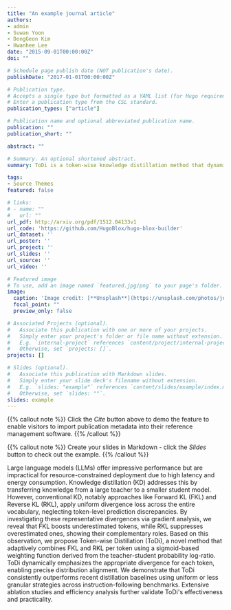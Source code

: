 ```yaml
---
title: "An example journal article"
authors:
- admin
- Suwan Yoon
- DongGeon Kim
- Hwanhee Lee
date: "2015-09-01T00:00:00Z"
doi: ""

# Schedule page publish date (NOT publication's date).
publishDate: "2017-01-01T00:00:00Z"

# Publication type.
# Accepts a single type but formatted as a YAML list (for Hugo requirements).
# Enter a publication type from the CSL standard.
publication_types: ["article"]

# Publication name and optional abbreviated publication name.
publication: ""
publication_short: ""

abstract: ""

# Summary. An optional shortened abstract.
summary: ToDi is a token-wise knowledge distillation method that dynamically balances Forward and Reverse KL divergence based on prediction discrepancies, enabling fine-grained alignment between teacher and student models and outperforming existing approaches on instruction-following tasks.

tags:
- Source Themes
featured: false

# links:
# - name: ""
#   url: ""
url_pdf: http://arxiv.org/pdf/1512.04133v1
url_code: 'https://github.com/HugoBlox/hugo-blox-builder'
url_dataset: ''
url_poster: ''
url_project: ''
url_slides: ''
url_source: ''
url_video: ''

# Featured image
# To use, add an image named `featured.jpg/png` to your page's folder. 
image:
  caption: 'Image credit: [**Unsplash**](https://unsplash.com/photos/jdD8gXaTZsc)'
  focal_point: ""
  preview_only: false

# Associated Projects (optional).
#   Associate this publication with one or more of your projects.
#   Simply enter your project's folder or file name without extension.
#   E.g. `internal-project` references `content/project/internal-project/index.md`.
#   Otherwise, set `projects: []`.
projects: []

# Slides (optional).
#   Associate this publication with Markdown slides.
#   Simply enter your slide deck's filename without extension.
#   E.g. `slides: "example"` references `content/slides/example/index.md`.
#   Otherwise, set `slides: ""`.
slides: example
---
```


{{% callout note %}}
Click the *Cite* button above to demo the feature to enable visitors to import publication metadata into their reference management software.
{{% /callout %}}

{{% callout note %}}
Create your slides in Markdown - click the *Slides* button to check out the example.
{{% /callout %}}

Large language models (LLMs) offer impressive performance but are impractical for resource-constrained deployment due to high latency and energy consumption. Knowledge distillation (KD) addresses this by transferring knowledge from a large teacher to a smaller student model. However, conventional KD, notably approaches like Forward KL (FKL) and Reverse KL (RKL), apply uniform divergence loss across the entire vocabulary, neglecting token-level prediction discrepancies. By investigating these representative divergences via gradient analysis, we reveal that FKL boosts underestimated tokens, while RKL suppresses overestimated ones, showing their complementary roles. Based on this observation, we propose Token-wise Distillation (ToDi), a novel method that adaptively combines FKL and RKL per token using a sigmoid-based weighting function derived from the teacher-student probability log-ratio. ToDi dynamically emphasizes the appropriate divergence for each token, enabling precise distribution alignment. We demonstrate that ToDi consistently outperforms recent distillation baselines using uniform or less granular strategies across instruction-following benchmarks. Extensive ablation studies and efficiency analysis further validate ToDi's effectiveness and practicality.
